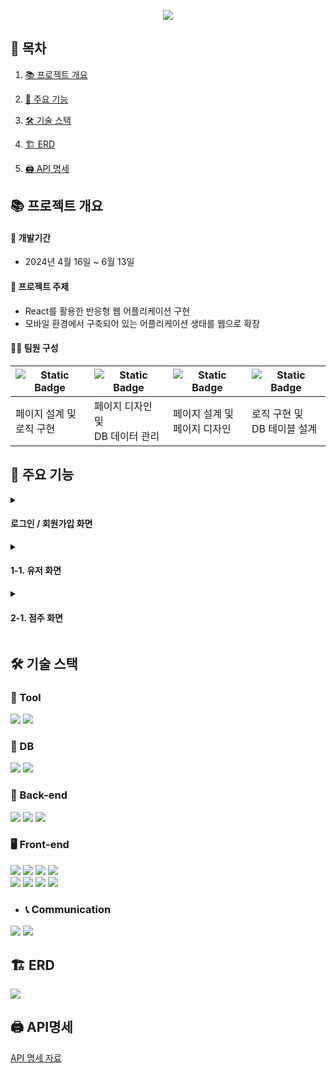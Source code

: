 <p align="center">
  <img src="https://github.com/user-attachments/assets/f414070e-2f01-4b62-86fc-385c585d285e" />
</p>

📌 목차 
----


1. [📚 프로젝트 개요](https://github.com/FrankSausage/SpringBoot-React-DeliveryAppMakingProject-2024.04/blob/main/README.md#%ED%94%84%EB%A1%9C%EC%A0%9D%ED%8A%B8-%EA%B0%9C%EC%9A%94)


2. [📖 주요 기능](https://github.com/FrankSausage/SpringBoot-React-DeliveryAppMakingProject-2024.04/blob/main/README.md#-%EC%A3%BC%EC%9A%94-%EA%B8%B0%EB%8A%A5)

  
3. [🛠️ 기술 스택](https://github.com/FrankSausage/SpringBoot-React-DeliveryAppMakingProject-2024.04/blob/main/README.md#-%EC%A3%BC%EC%9A%94-%EA%B8%B0%EB%8A%A5)

 
4. [🏗️ ERD](https://github.com/FrankSausage/SpringBoot-React-DeliveryAppMakingProject-2024.04/blob/main/README.md#-%EC%A3%BC%EC%9A%94-%EA%B8%B0%EB%8A%A5)

 
5. [🖨️ API 명세](https://github.com/FrankSausage/SpringBoot-React-DeliveryAppMakingProject-2024.04/blob/main/README.md#-%EC%A3%BC%EC%9A%94-%EA%B8%B0%EB%8A%A5)

📚 프로젝트 개요
----
#### 📆 개발기간  
- 2024년 4월 16일 ~ 6월 13일 


#### 🔖 프로젝트 주제
- React를 활용한 반응형 웹 어플리케이션 구현
- 모바일 환경에서 구축되어 있는 어플리케이션 생태를 웹으로 확장


#### 🙋‍♂️ 팀원 구성 
<img alt="Static Badge" src="https://img.shields.io/badge/FE-%EA%B9%80%EB%8F%99%ED%98%B8-green?style=flat-square">|<img alt="Static Badge" src="https://img.shields.io/badge/FE-%EC%9C%A0%ED%9D%AC%EC%9E%AC-green?style=flat-square">|<img alt="Static Badge" src="https://img.shields.io/badge/FE-%EA%B9%80%EA%B8%B0%EC%A3%BC-green?style=flat-square">|<img alt="Static Badge" src="https://img.shields.io/badge/BE-%EC%9C%A0%EA%B8%B0%EC%A4%80-green?style=flat-square">|
---|---|---|---|
페이지 설계 및 <br/> 로직 구현|페이지 디자인 및 <br/> DB 데이터 관리|페이지 설계 및 <br/> 페이지 디자인|로직 구현 및 <br/> DB 테이블 설계|


📖 주요 기능
----
<details>
  <summary>
    
#### 로그인 / 회원가입 화면
  </summary>
  ● 로그인 화면
  <img src="https://github.com/user-attachments/assets/7d7e8ad1-7b9d-44aa-b87c-95e761e95464" />

  ● 유저 회원가입 화면
  <img src="https://github.com/user-attachments/assets/d8ffe782-654c-4659-be78-70ef696873c5" />

  ● 점주 회원가입 화면
  <img src="https://github.com/user-attachments/assets/35585056-c362-41e0-8427-6017771a9333" />
</details>

<details>
  <summary>

#### 1-1. 유저 화면
  </summary>


  <details>
    <summary> 1-2. 홈 화면  </summary>
  <br/>
  ● 메인 화면
   <img src="https://github.com/user-attachments/assets/008dbdee-7273-4606-af07-2d3745fba121" />
   
  ● 정보 수정 화면
   <img src="https://github.com/user-attachments/assets/cc9d229d-dba4-438c-96c2-44a83c0bd925" />

  ● 리뷰 관리 화면
   <img src="https://github.com/user-attachments/assets/45967279-3be2-4fec-bbb4-222f7f2e16f1" />

  ● 찜목록 화면
   <img src="https://github.com/user-attachments/assets/34ca6c83-c50b-4f49-b63f-7639bdf3a2f8" />

  ● 장바구니 화면
   <img src="https://github.com/user-attachments/assets/42468ffd-8c1f-46ab-9284-c0de24ac9189" />
  
  ● 주문내역 화면
   <img src="https://github.com/user-attachments/assets/07aa7482-8002-4d42-8b7e-c0ee5f490306" />
  
  </details>

  
  <details>
    <summary> 1-2. 유저 주소 수정 </summary>
  <br/>
  ● 유저 주소 화면
   <img src="https://github.com/user-attachments/assets/6ca9508f-ab3b-45d8-9c90-13a759a78e2c" />
  
  ● 등록된 주소 측면의 아이콘 클릭을 통해 현재 주소 변경
   <img src="https://github.com/user-attachments/assets/49b996d1-b4dd-43d8-bcbd-7d867cd64a0a" />
  
  ● 주소 검색 API를 사용한 검색 기능
   <img src="https://github.com/user-attachments/assets/4e69674a-2e68-4325-93d6-02005573c9b7" />

  ● 주소가 입력 됐을 시 버튼 활성화
   <img src="https://github.com/user-attachments/assets/49b996d1-b4dd-43d8-bcbd-7d867cd64a0a" />

  
  </details>

  <details>
    <summary> 1-3. 유저 가게 및 주문 화면 </summary>
  <br/>   
  ● 가게 화면
   <img src="https://github.com/user-attachments/assets/a28c3f64-12d7-45a1-8ad5-ced4d5375174" />
   
  ● 상단의 카테고리 선택을 통한 가게 정렬 기능
   <img src="https://github.com/user-attachments/assets/e93ff952-2736-4bd8-9c95-01dfeb025e01" />

  ● 검색창을 통한 가게 검색 기능
   <img src="https://github.com/user-attachments/assets/de43a21a-10dd-4f97-9cc2-4d26f61dbda0" />

  ● 가게 메뉴 화면
   <img src="https://github.com/user-attachments/assets/55105515-b7e7-447a-9468-e3fd57e16290" />

  ● 상단의 카테고리 선택을 통한 메뉴 정렬 기능
   <img src="https://github.com/user-attachments/assets/f92ffac6-d922-41dc-a296-a155acbafc6c" />

  ● 메뉴 선택 화면
   <img src="https://github.com/user-attachments/assets/9a3a8424-fd6d-47be-820c-dca248386663" />

   
  </details>
  

</details>

<details>
  <summary>

#### 2-1. 점주 화면
  </summary>
@@@@@@@@@@@@@@@@@@@@@@@@

  <details>
    <summary> 2-2. 홈 화면  </summary>
  2-2 내용
  </details>
  
  <details>
    <summary> 2-3. 가게 등록/확인/수정/삭제  </summary>
  2-3 내용
  </details>
  
  <details>
    <summary> 2-4. 메뉴 등록/확인/수정/삭제 </summary>
  2-4 내용
  </details>
  
@@@@@@@@@@@@@@@@@@@@@@@@@@
</details>

🛠️ 기술 스택
----

### 🔧 Tool
<div>
  <img src="https://img.shields.io/badge/IntelliJ_IDEA-000000.svg?style=for-the-badge&logo=intellij-idea&logoColor=white" />
  <img src="https://img.shields.io/badge/Spring-6DB33F?style=for-the-badge&logo=spring&logoColor=white" />
</div>

### 📑 DB
<div>
  <img src="https://img.shields.io/badge/MySQL-00000F?style=for-the-badge&logo=mysql&logoColor=white" />
  <img src="https://img.shields.io/badge/Firebase-039BE5?style=for-the-badge&logo=Firebase&logoColor=white" />
</div>

### 📂 Back-end
<div>
  <img src="https://img.shields.io/badge/Java-ED8B00?style=for-the-badge&logo=openjdk&logoColor=white" />
  <img src="https://img.shields.io/badge/Spring_Data_JPA-6DB33F?style=for-the-badge&logoColor=white" />
  <img src="https://img.shields.io/badge/Lombok-CC2927?style=for-the-badge&logoColor=white" />
</div>

### 🖥️ Front-end
<div>
  <img src="https://img.shields.io/badge/JavaScript-F7DF1E?style=for-the-badge&logo=JavaScript&logoColor=white" />
  <img src="https://img.shields.io/badge/HTML-239120?style=for-the-badge&logo=html5&logoColor=white" />
  <img src="https://img.shields.io/badge/CSS-239120?&style=for-the-badge&logo=css3&logoColor=white" />
  <img src="https://img.shields.io/badge/Node.js-43853D?style=for-the-badge&logo=node.js&logoColor=white" />
</div>
<div>
  <img src="https://img.shields.io/badge/React-20232A?style=for-the-badge&logo=react&logoColor=61DAFB" />
  <img src="https://img.shields.io/badge/React_Router-CA4245?style=for-the-badge&logo=react-router&logoColor=white" />
  <img src="https://img.shields.io/badge/React_Query-FF4154?style=for-the-badge&logo=reactquery&logoColor=white" />
  <img src="https://img.shields.io/badge/Material--UI-0081CB?style=for-the-badge&logo=material-ui&logoColor=white" />
</div> 
  
- ### 📞 Communication
<div>
  <img src="https://img.shields.io/badge/Jira-0052CC?style=for-the-badge&logo=Jira&logoColor=white" />
  <img src="https://img.shields.io/badge/GitHub-100000?style=for-the-badge&logo=github&logoColor=white" />  
</div>

🏗️ ERD
----
<img src="https://github.com/user-attachments/assets/6e6e7af8-c236-4cd3-ae7c-b19c8103a71f" />


🖨️ API명세
----
[API 명세 자료](https://docs.google.com/spreadsheets/d/19CAVK8HQnf0X1SrffZ50eb8AjZtd64PRHUc8RU-Vs74/edit?gid=0#gid=0)
